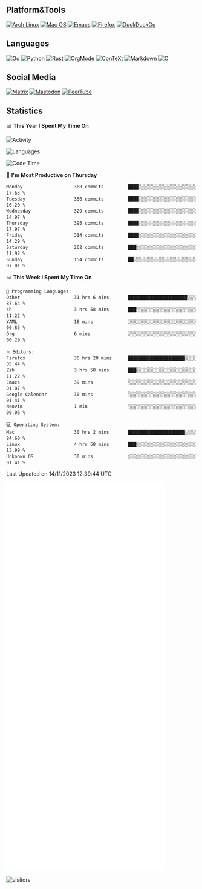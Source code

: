 ## Platform&Tools

[![Arch Linux](https://img.shields.io/badge/ArchLinux-1793D1?logo=arch-linux&logoColor=fff&style=flat-square)](https://archlinux.org/)
[![Mac OS](https://img.shields.io/badge/MacOS-000000?style=flat-square&logo=macos&logoColor=F0F0F0)](https://www.apple.com/macos/)
[![Emacs](https://img.shields.io/badge/Emacs-%237F5AB6.svg?&style=flat-square&logo=gnu-emacs&logoColor=white)](https://www.gnu.org/software/emacs/)
[![Firefox](https://img.shields.io/badge/Firefox-FF7139?style=flat-square&logo=Firefox-Browser&logoColor=white)](https://firefox.com/)
[![DuckDuckGo](https://img.shields.io/badge/DuckDuckGo-DE5833?style=flat-square&logo=DuckDuckGo&logoColor=white)](https://duckduckgo.com/)

## Languages

[![Go](https://img.shields.io/badge/Golang-%2300ADD8.svg?style=flat-square&logo=go&logoColor=white)](https://golang.org/)
[![Python](https://img.shields.io/badge/Python-3670A0?style=flat-square&logo=python&logoColor=ffdd54)](https://www.python.org/)
[![Rust](https://img.shields.io/badge/Rust-%23000000.svg?style=flat-square&logo=rust&logoColor=white)](https://www.rust-lang.org/)
[![OrgMode](https://img.shields.io/badge/OrgMode-%23000000.svg?style=flat-square&logo=org&logoColor=white)](https://orgmode.org/)
[![ConTeXt](https://img.shields.io/badge/ConTeXt-%23008080.svg?style=flat-square&logo=latex&logoColor=white)](https://contextgarden.net/)
[![Markdown](https://img.shields.io/badge/MarkDown-%23000000.svg?style=flat-square&logo=markdown&logoColor=white)](https://daringfireball.net/projects/markdown/)
[![C](https://img.shields.io/badge/C-%2300599C.svg?style=flat-square&logo=c&logoColor=white)](https://www.iso.org/standard/74528.html)

## Social Media
<!--[![Telegram](https://img.shields.io/badge/SteamedFish-2CA5E0?style=social&logo=telegram&logoColor=white)](https://t.me/SteamedFish)-->

[![Matrix](https://img.shields.io/badge/SteamedFish-2CA5E0?style=social&logo=matrix&logoColor=black)](https://matrix.to/#/@i:steamedfish.org)
[![Mastodon](https://img.shields.io/mastodon/follow/109596467238113271?domain=https%3A%2F%2Fmastodon.steamedfish.org%2F&style=social)](https://steamedfish.org/@SteamedFish)
[![PeerTube](https://img.shields.io/badge/PeerTube-23000000.svg?logo=peertube&style=social)](https://peertube.steamedfish.org/)

## Statistics


📊 **This Year I Spent My Time On** 

![Activity](https://wakatime.com/share/@SteamedFish/7529f30a-f1b7-40a4-8d09-e6d855cb7a13.png)

![Languages](https://wakatime.com/share/@SteamedFish/1c5e5366-0e9e-40d8-ac85-d630f61b69c6.svg)

<!--START_SECTION:waka-->
![Code Time](http://img.shields.io/badge/Code%20Time-3%2C101%20hrs%2029%20mins-blue)

📅 **I'm Most Productive on Thursday** 

```text
Monday                   388 commits         ████░░░░░░░░░░░░░░░░░░░░░   17.65 % 
Tuesday                  356 commits         ████░░░░░░░░░░░░░░░░░░░░░   16.20 % 
Wednesday                329 commits         ████░░░░░░░░░░░░░░░░░░░░░   14.97 % 
Thursday                 395 commits         ████░░░░░░░░░░░░░░░░░░░░░   17.97 % 
Friday                   314 commits         ████░░░░░░░░░░░░░░░░░░░░░   14.29 % 
Saturday                 262 commits         ███░░░░░░░░░░░░░░░░░░░░░░   11.92 % 
Sunday                   154 commits         ██░░░░░░░░░░░░░░░░░░░░░░░   07.01 % 
```


📊 **This Week I Spent My Time On** 

```text
💬 Programming Languages: 
Other                    31 hrs 6 mins       ██████████████████████░░░   87.64 % 
sh                       3 hrs 58 mins       ███░░░░░░░░░░░░░░░░░░░░░░   11.22 % 
YAML                     18 mins             ░░░░░░░░░░░░░░░░░░░░░░░░░   00.85 % 
Org                      6 mins              ░░░░░░░░░░░░░░░░░░░░░░░░░   00.29 % 

🔥 Editors: 
Firefox                  30 hrs 20 mins      █████████████████████░░░░   85.44 % 
Zsh                      3 hrs 58 mins       ███░░░░░░░░░░░░░░░░░░░░░░   11.22 % 
Emacs                    39 mins             ░░░░░░░░░░░░░░░░░░░░░░░░░   01.87 % 
Google Calendar          30 mins             ░░░░░░░░░░░░░░░░░░░░░░░░░   01.41 % 
Neovim                   1 min               ░░░░░░░░░░░░░░░░░░░░░░░░░   00.06 % 

💻 Operating System: 
Mac                      30 hrs 2 mins       █████████████████████░░░░   84.60 % 
Linux                    4 hrs 58 mins       ███░░░░░░░░░░░░░░░░░░░░░░   13.99 % 
Unknown OS               30 mins             ░░░░░░░░░░░░░░░░░░░░░░░░░   01.41 % 
```


 Last Updated on 14/11/2023 12:39:44 UTC
<!--END_SECTION:waka-->


![Metrics](https://github.com/SteamedFish/SteamedFish/blob/master/github-metrics.svg)


![visitors](https://visitor-badge.laobi.icu/badge?page_id=SteamedFish.SteamedFish)
